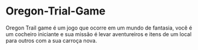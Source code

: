 # Oregon-Trial-Game
Oregon Trail game é um jogo que ocorre em um mundo de fantasia, você é um cocheiro iniciante e sua missão é levar aventureiros e itens de um local para outros com a sua carroça nova. 
